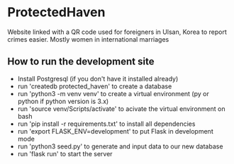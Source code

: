 # ProtectedHaven
Website linked with a QR code used for foreigners in Ulsan, Korea to report crimes easier. Mostly women in international marriages

## How to run the development site

- Install Postgresql (if you don't have it installed already)
- run 'createdb protected_haven' to create a database
- run 'python3 -m venv venv' to create a virtual environment (py or python if python version is 3.x)
- run 'source venv/Scripts/activate' to acivate the virtual environment on bash
- run 'pip install -r requirements.txt' to install all dependencies
- run 'export FLASK_ENV=development' to put Flask in development mode
- run 'python3 seed.py' to generate and input data to our new database
- run 'flask run' to start the server
